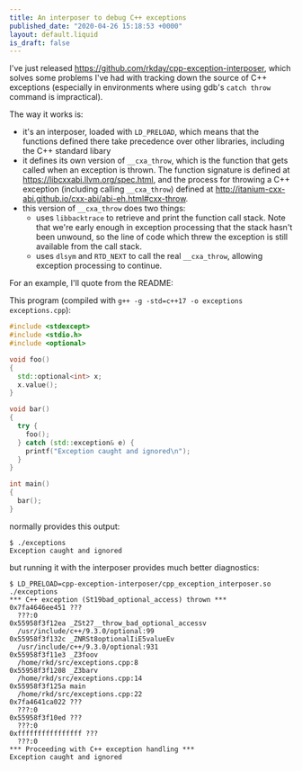 ```yaml
---
title: An interposer to debug C++ exceptions
published_date: "2020-04-26 15:18:53 +0000"
layout: default.liquid
is_draft: false
---
```

I've just released <https://github.com/rkday/cpp-exception-interposer>, which solves some problems I've had with tracking down the source of C++ exceptions (especially in environments where using gdb's `catch throw` command is impractical).

The way it works is:

* it's an interposer, loaded with `LD_PRELOAD`, which means that the functions defined there take precedence over other libraries, including the C++ standard libary
* it defines its own version of `__cxa_throw`, which is the function that gets called when an exception is thrown. The function signature is defined at <https://libcxxabi.llvm.org/spec.html>, and the process for throwing a C++ exception (including calling `__cxa_throw`) defined at <http://itanium-cxx-abi.github.io/cxx-abi/abi-eh.html#cxx-throw>.
* this version of `__cxa_throw` does two things:
    * uses `libbacktrace` to retrieve and print the function call stack. Note that we're early enough in exception processing that the stack hasn't been unwound, so the line of code which threw the exception is still available from the call stack.
    * uses `dlsym` and `RTD_NEXT` to call the real `__cxa_throw`, allowing exception processing to continue.

For an example, I'll quote from the README:

This program (compiled with `g++ -g -std=c++17 -o exceptions exceptions.cpp`):

```cpp
#include <stdexcept>
#include <stdio.h>
#include <optional>

void foo()
{
  std::optional<int> x;
  x.value();
}

void bar()
{
  try {
    foo();
  } catch (std::exception& e) {
    printf("Exception caught and ignored\n");
  }
}

int main()
{
  bar();
}
```

normally provides this output:

```
$ ./exceptions 
Exception caught and ignored
```

but running it with the interposer provides much better diagnostics:

```
$ LD_PRELOAD=cpp-exception-interposer/cpp_exception_interposer.so ./exceptions 
*** C++ exception (St19bad_optional_access) thrown ***
0x7fa4646ee451 ???
  ???:0
0x55958f3f12ea _ZSt27__throw_bad_optional_accessv
  /usr/include/c++/9.3.0/optional:99
0x55958f3f132c _ZNRSt8optionalIiE5valueEv
  /usr/include/c++/9.3.0/optional:931
0x55958f3f11e3 _Z3foov
  /home/rkd/src/exceptions.cpp:8
0x55958f3f1208 _Z3barv
  /home/rkd/src/exceptions.cpp:14
0x55958f3f125a main
  /home/rkd/src/exceptions.cpp:22
0x7fa4641ca022 ???
  ???:0
0x55958f3f10ed ???
  ???:0
0xffffffffffffffff ???
  ???:0
*** Proceeding with C++ exception handling ***
Exception caught and ignored
```
